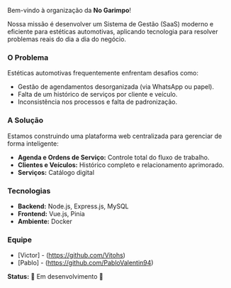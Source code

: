 Bem-vindo à organização da **No Garimpo**!

Nossa missão é desenvolver um Sistema de Gestão (SaaS) moderno e eficiente para estéticas automotivas, aplicando tecnologia para resolver problemas reais do dia a dia do negócio.

### O Problema

Estéticas automotivas frequentemente enfrentam desafios como:
- Gestão de agendamentos desorganizada (via WhatsApp ou papel).
- Falta de um histórico de serviços por cliente e veículo.
- Inconsistência nos processos e falta de padronização.

### A Solução

Estamos construindo uma plataforma web centralizada para gerenciar de forma inteligente:
- **Agenda e Ordens de Serviço:** Controle total do fluxo de trabalho.
- **Clientes e Veículos:** Histórico completo e relacionamento aprimorado.
- **Serviços:** Catálogo digital

### Tecnologias
- **Backend:** Node.js, Express.js, MySQL
- **Frontend:** Vue.js, Pinia
- **Ambiente:** Docker

### Equipe
- [Victor] - (https://github.com/Vitohs)
- [Pablo] -  (https://github.com/PabloValentin94)

**Status:** 🚧 Em desenvolvimento 🚧
